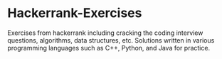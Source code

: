 # Hackerrank-Exercises
Exercises from hackerrank including cracking the coding interview questions, algorithms, data structures, etc. Solutions written in various programming languages such as C++, Python, and Java for practice.
